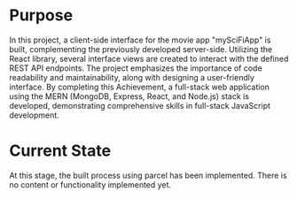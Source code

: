 # Purpose
In this project, a client-side interface for the movie app "mySciFiApp" is built, complementing the previously developed server-side. Utilizing the React library, several interface views are created to interact with the defined REST API endpoints. The project emphasizes the importance of code readability and maintainability, along with designing a user-friendly interface. By completing this Achievement, a full-stack web application using the MERN (MongoDB, Express, React, and Node.js) stack is developed, demonstrating comprehensive skills in full-stack JavaScript development.

# Current State
At this stage, the built process using parcel has been implemented. There is no content or functionality implemented yet.